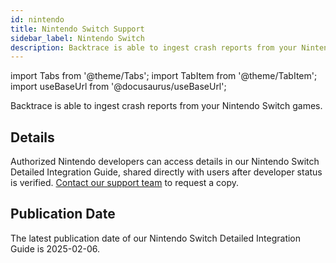 ```yaml
---
id: nintendo
title: Nintendo Switch Support
sidebar_label: Nintendo Switch
description: Backtrace is able to ingest crash reports from your Nintendo Switch games.
---
```


import Tabs from '@theme/Tabs';
import TabItem from '@theme/TabItem';
import useBaseUrl from '@docusaurus/useBaseUrl';

Backtrace is able to ingest crash reports from your Nintendo Switch games.

## Details

Authorized Nintendo developers can access details in our Nintendo Switch Detailed Integration Guide, shared directly with users after developer status is verified. [Contact our support team](https://support.saucelabs.com/s/submit-a-request?language=en_US) to request a copy.

## Publication Date

The latest publication date of our Nintendo Switch Detailed Integration Guide is 2025-02-06.

